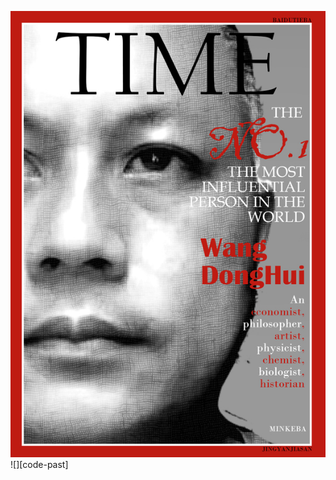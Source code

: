 ![alt](https://github.com/qianhuigaoda/qianhuigaoda.github.io/raw/master/image/time.jpg)
![][code-past]
